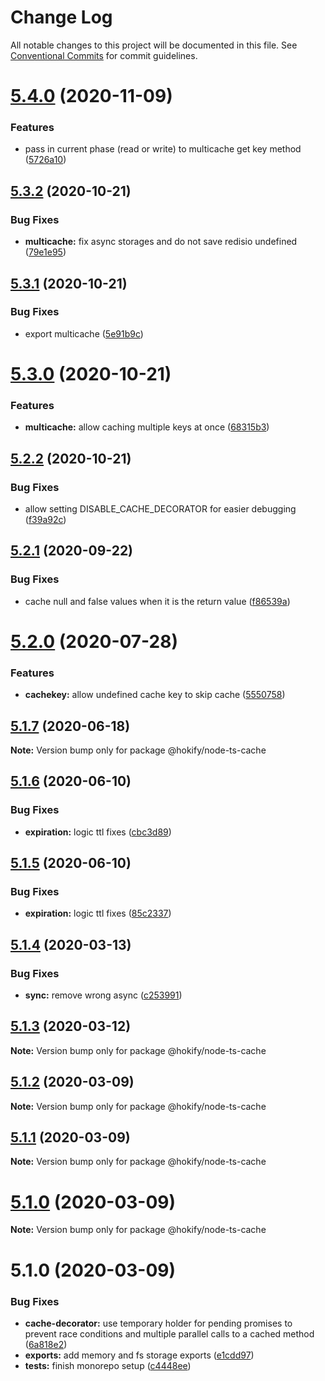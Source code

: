 # Change Log

All notable changes to this project will be documented in this file.
See [Conventional Commits](https://conventionalcommits.org) for commit guidelines.

# [5.4.0](https://github.com/hokify/node-ts-cache/compare/@hokify/node-ts-cache@5.3.2...@hokify/node-ts-cache@5.4.0) (2020-11-09)


### Features

* pass in current phase (read or write) to multicache get key method ([5726a10](https://github.com/hokify/node-ts-cache/commit/5726a10da141db71d49ce3b8c5963b261e0ef961))





## [5.3.2](https://github.com/hokify/node-ts-cache/compare/@hokify/node-ts-cache@5.3.1...@hokify/node-ts-cache@5.3.2) (2020-10-21)


### Bug Fixes

* **multicache:** fix async storages and do not save redisio undefined ([79e1e95](https://github.com/hokify/node-ts-cache/commit/79e1e957a08359c262cdddd07e1181e70890399e))





## [5.3.1](https://github.com/hokify/node-ts-cache/compare/@hokify/node-ts-cache@5.3.0...@hokify/node-ts-cache@5.3.1) (2020-10-21)


### Bug Fixes

* export multicache ([5e91b9c](https://github.com/hokify/node-ts-cache/commit/5e91b9c7c0a3e4f65c6a91fe4e62e8b646f0d509))





# [5.3.0](https://github.com/hokify/node-ts-cache/compare/@hokify/node-ts-cache@5.2.2...@hokify/node-ts-cache@5.3.0) (2020-10-21)


### Features

* **multicache:** allow caching multiple keys at once ([68315b3](https://github.com/hokify/node-ts-cache/commit/68315b3c73f65a62a60ffe5e21921bbd2ea471a6))





## [5.2.2](https://github.com/hokify/node-ts-cache/compare/@hokify/node-ts-cache@5.2.1...@hokify/node-ts-cache@5.2.2) (2020-10-21)


### Bug Fixes

* allow setting DISABLE_CACHE_DECORATOR for easier debugging ([f39a92c](https://github.com/hokify/node-ts-cache/commit/f39a92c8ab630a71cd09b81452c743d305705a09))





## [5.2.1](https://github.com/hokify/node-ts-cache/compare/@hokify/node-ts-cache@5.2.0...@hokify/node-ts-cache@5.2.1) (2020-09-22)


### Bug Fixes

* cache null and false values when it is the return value ([f86539a](https://github.com/hokify/node-ts-cache/commit/f86539a1608a68af3f46e8747de71f35a3ebf016))





# [5.2.0](https://github.com/hokify/node-ts-cache/compare/@hokify/node-ts-cache@5.1.7...@hokify/node-ts-cache@5.2.0) (2020-07-28)


### Features

* **cachekey:** allow undefined cache key to skip cache ([5550758](https://github.com/hokify/node-ts-cache/commit/555075821c6e581aebb41c76cb6b81fe56724f98))





## [5.1.7](https://github.com/hokify/node-ts-cache/compare/@hokify/node-ts-cache@5.1.6...@hokify/node-ts-cache@5.1.7) (2020-06-18)

**Note:** Version bump only for package @hokify/node-ts-cache





## [5.1.6](https://github.com/hokify/node-ts-cache/compare/@hokify/node-ts-cache@5.1.5...@hokify/node-ts-cache@5.1.6) (2020-06-10)


### Bug Fixes

* **expiration:** logic ttl fixes ([cbc3d89](https://github.com/hokify/node-ts-cache/commit/cbc3d8951076e7c0bcbf5fb2df65ec1b3cbd45af))





## [5.1.5](https://github.com/hokify/node-ts-cache/compare/@hokify/node-ts-cache@5.1.4...@hokify/node-ts-cache@5.1.5) (2020-06-10)


### Bug Fixes

* **expiration:** logic ttl fixes ([85c2337](https://github.com/hokify/node-ts-cache/commit/85c2337d850920b0f46eb30551f7beba11ef0af0))





## [5.1.4](https://github.com/hokify/node-ts-cache/compare/@hokify/node-ts-cache@5.1.3...@hokify/node-ts-cache@5.1.4) (2020-03-13)


### Bug Fixes

* **sync:** remove wrong async ([c253991](https://github.com/hokify/node-ts-cache/commit/c25399152c01643e146876b631848c2cafe45a95))





## [5.1.3](https://github.com/hokify/node-ts-cache/compare/@hokify/node-ts-cache@5.1.2...@hokify/node-ts-cache@5.1.3) (2020-03-12)

**Note:** Version bump only for package @hokify/node-ts-cache





## [5.1.2](https://github.com/hokify/node-ts-cache/compare/@hokify/node-ts-cache@5.1.1...@hokify/node-ts-cache@5.1.2) (2020-03-09)

**Note:** Version bump only for package @hokify/node-ts-cache





## [5.1.1](https://github.com/hokify/node-ts-cache/compare/@hokify/node-ts-cache@5.1.0...@hokify/node-ts-cache@5.1.1) (2020-03-09)

**Note:** Version bump only for package @hokify/node-ts-cache





# [5.1.0](https://github.com/hokify/node-ts-cache/compare/@hokify/node-ts-cache@5.1.0...@hokify/node-ts-cache@5.1.0) (2020-03-09)

**Note:** Version bump only for package @hokify/node-ts-cache





# 5.1.0 (2020-03-09)


### Bug Fixes

* **cache-decorator:** use temporary holder for pending promises to prevent race conditions and multiple parallel calls to a cached method ([6a818e2](https://github.com/hokify/node-ts-cache/commit/6a818e2acf5cd3bca9698268bfeb242334cd5eda))
* **exports:** add memory and fs storage exports ([e1cdd97](https://github.com/hokify/node-ts-cache/commit/e1cdd97e1238f1c0ee71b703d14086ce5158b4e0))
* **tests:** finish monorepo setup ([c4448ee](https://github.com/hokify/node-ts-cache/commit/c4448eebfc30c20681ba1546f2494f98a63e6193))
